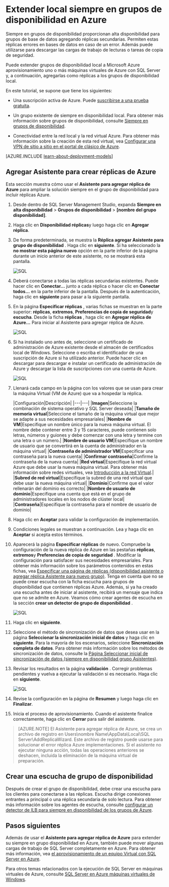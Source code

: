 <properties
    pageTitle="Extender local siempre en grupos de disponibilidad en Azure | Microsoft Azure"
    description="Este tutorial usa recursos creados con el modelo de implementación clásica y describe cómo utilizar al asistente Agregar réplica en SQL Server Management Studio (SSMS) para agregar una réplica siempre en el grupo de disponibilidad en Azure."
    services="virtual-machines-windows"
    documentationCenter="na"
    authors="MikeRayMSFT"
    manager="jhubbard"
    editor=""
    tags="azure-service-management"/>

<tags
    ms.service="virtual-machines-windows"
    ms.devlang="na"
    ms.topic="article"
    ms.tgt_pltfrm="vm-windows-sql-server"
    ms.workload="infrastructure-services"
    ms.date="07/12/2016"
    ms.author="MikeRayMSFT" />

# <a name="extend-on-premises-always-on-availability-groups-to-azure"></a>Extender local siempre en grupos de disponibilidad en Azure

Siempre en grupos de disponibilidad proporcionan alta disponibilidad para grupos de base de datos agregando réplicas secundarias. Permiten estas réplicas errores en bases de datos en caso de un error. Además puede utilizarse para descargar las cargas de trabajo de lecturas o tareas de copia de seguridad.

Puede extender grupos de disponibilidad local a Microsoft Azure aprovisionamiento uno o más máquinas virtuales de Azure con SQL Server y, a continuación, agregarlas como réplicas a los grupos de disponibilidad local.

En este tutorial, se supone que tiene los siguientes:

- Una suscripción activa de Azure. Puede [suscribirse a una prueba gratuita](https://azure.microsoft.com/pricing/free-trial/).

- Un grupo existente de siempre en disponibilidad local. Para obtener más información sobre grupos de disponibilidad, consulte [Siempre en grupos de disponibilidad](https://msdn.microsoft.com/library/hh510230.aspx).

- Conectividad entre la red local y la red virtual Azure. Para obtener más información sobre la creación de esta red virtual, vea [Configurar una VPN de sitio a sitio en el portal de clásico de Azure](../vpn-gateway/vpn-gateway-site-to-site-create.md).

[AZURE.INCLUDE [learn-about-deployment-models](../../includes/learn-about-deployment-models-classic-include.md)]

## <a name="add-azure-replica-wizard"></a>Agregar Asistente para crear réplicas de Azure

Esta sección muestra cómo usar el **Asistente para agregar réplica de Azure** para ampliar la solución siempre en el grupo de disponibilidad para incluir réplicas Azure.

1. Desde dentro de SQL Server Management Studio, expanda **Siempre en alta disponibilidad** > **Grupos de disponibilidad** > **[nombre del grupo disponibilidad]**.

1. Haga clic en **Disponibilidad réplicas**y luego haga clic en **Agregar réplica**.

1. De forma predeterminada, se muestra la **Réplica agregar Asistente para grupo de disponibilidad** . Haga clic en **siguiente**.  Si ha seleccionado la **no mostrar esta página nuevo** opción en la parte inferior de la página durante un inicio anterior de este asistente, no se mostrará esta pantalla.

    ![SQL](./media/virtual-machines-windows-classic-sql-onprem-availability/IC742861.png)

1. Deberá conectarse a todas las réplicas secundarias existentes. Puede hacer clic en **Conectar...** junto a cada réplica o hacer clic en **Conectar todos...** en la parte inferior de la pantalla. Después de la autenticación, haga clic en **siguiente** para pasar a la siguiente pantalla.

1. En la página **Especificar réplicas** , varias fichas se muestran en la parte superior: **réplicas**, **extremos**, **Preferencias de copia de seguridad**y **escucha**. Desde la ficha **réplicas** , haga clic en **Agregar réplica de Azure...** Para iniciar al Asistente para agregar réplica de Azure.

    ![SQL](./media/virtual-machines-windows-classic-sql-onprem-availability/IC742863.png)

1. Si ha instalado uno antes de, seleccione un certificado de administración de Azure existente desde el almacén de certificados local de Windows. Seleccione o escriba el identificador de una suscripción de Azure si ha utilizado anterior. Puede hacer clic en descargar para descargar e instalar un certificado de administración de Azure y descargar la lista de suscripciones con una cuenta de Azure.

    ![SQL](./media/virtual-machines-windows-classic-sql-onprem-availability/IC742864.png)

1. Llenará cada campo en la página con los valores que se usan para crear la máquina Virtual (VM de Azure) que va a hospedar la réplica.

  	|Configuración|Descripción|
|---|---|
|**Imagen**|Seleccione la combinación de sistema operativo y SQL Server deseada|
|**Tamaño de memoria virtual**|Seleccione el tamaño de la máquina virtual que mejor se adapte a sus necesidades empresariales|
|**Nombre de VM**|Especifique un nombre único para la nueva máquina virtual. El nombre debe contener entre 3 y 15 caracteres, puede contienen solo letras, números y guiones y debe comenzar con una letra y termine con una letra o un número.|
|**Nombre de usuario VM**|Especifique un nombre de usuario que se convertirá en la cuenta de administrador en la máquina virtual|
|**Contraseña de administrador VM**|Especificar una contraseña para la nueva cuenta|
|**Confirmar contraseña**|Confirme la contraseña de la nueva cuenta|
|**Red virtual**|Especifique la red virtual Azure que debe usar la nueva máquina virtual. Para obtener más información sobre redes virtuales, vea [Introducción a la red Virtual](../virtual-network/virtual-networks-overview.md).|
|**Subred de red virtual**|Especifique la subred de una red virtual que debe usar la nueva máquina virtual|
|**Dominio**|Confirme que el valor rellenarán del dominio es correcto|
|**Nombre de usuario de dominio**|Especifique una cuenta que está en el grupo de administradores locales en los nodos de clúster local|
|**Contraseña**|Especifique la contraseña para el nombre de usuario de dominio|

1. Haga clic en **Aceptar** para validar la configuración de implementación.

1. Condiciones legales se muestran a continuación. Lea y haga clic en **Aceptar** si acepta estos términos.

1. Aparecerá la página **Especificar réplicas** de nuevo. Compruebe la configuración de la nueva réplica de Azure en las pestañas **réplicas**, **extremos**y **Preferencias de copia de seguridad** . Modificar la configuración para satisfacer sus necesidades empresariales.  Para obtener más información sobre los parámetros contenidos en estas fichas, vea [Especificar una página de réplicas (disponibilidad asistente o agregar réplica Asistente para nuevo grupo)](https://msdn.microsoft.com/library/hh213088.aspx). Tenga en cuenta que no se puede crear escucha con la ficha escucha para grupos de disponibilidad que contienen réplicas Azure. Además, si ya ha creado una escucha antes de iniciar al asistente, recibirá un mensaje que indica que no se admite en Azure. Veamos cómo crear agentes de escucha en la sección **crear un detector de grupo de disponibilidad** .

    ![SQL](./media/virtual-machines-windows-classic-sql-onprem-availability/IC742865.png)

1. Haga clic en **siguiente**.

1. Seleccione el método de sincronización de datos que desea usar en la página **Seleccionar la sincronización inicial de datos** y haga clic en **siguiente**. Para la mayoría de los escenarios, seleccione **Sincronización completa de datos**. Para obtener más información sobre los métodos de sincronización de datos, consulte la [Página Seleccionar inicial de sincronización de datos (siempre en disponibilidad grupo Asistentes)](https://msdn.microsoft.com/library/hh231021.aspx).

1. Revisar los resultados en la página **validación** . Corregir problemas pendientes y vuelva a ejecutar la validación si es necesario. Haga clic en **siguiente**.

    ![SQL](./media/virtual-machines-windows-classic-sql-onprem-availability/IC742866.png)

1. Revise la configuración en la página de **Resumen** y luego haga clic en **Finalizar**.

1. Inicia el proceso de aprovisionamiento. Cuando el asistente finalice correctamente, haga clic en **Cerrar** para salir del asistente.

>[AZURE.NOTE] El Asistente para agregar réplica de Azure, se crea un archivo de registro en Users\nombre Name\AppData\Local\SQL Server\AddReplicaWizard. Este archivo de registro puede usarse para solucionar el error réplica Azure implementaciones. Si el asistente no ejecutar ninguna acción, todas las operaciones anteriores se deshacen, incluida la eliminación de la máquina virtual de preparación.

## <a name="create-an-availability-group-listener"></a>Crear una escucha de grupo de disponibilidad

Después de crear el grupo de disponibilidad, debe crear una escucha para los clientes para conectarse a las réplicas. Escucha dirige conexiones entrantes a principal o una réplica secundaria de solo lectura. Para obtener más información sobre los agentes de escucha, consulte [configurar un detector de ILB para siempre en disponibilidad de los grupos de Azure](virtual-machines-windows-classic-ps-sql-int-listener.md).

## <a name="next-steps"></a>Pasos siguientes

Además de usar el **Asistente para agregar réplica de Azure** para extender su siempre en grupo disponibilidad en Azure, también puede mover algunas cargas de trabajo de SQL Server completamente en Azure. Para obtener más información, vea [el aprovisionamiento de un equipo Virtual con SQL Server en Azure](virtual-machines-windows-portal-sql-server-provision.md).

Para otros temas relacionados con la ejecución de SQL Server en máquinas virtuales de Azure, consulte [SQL Server en Azure máquinas virtuales de Windows](virtual-machines-windows-sql-server-iaas-overview.md).
